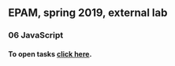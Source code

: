 ## EPAM, spring 2019, external lab
### 06 JavaScript  

#### To open tasks [click here][link].    
[link]:</docs/06-JS-OOP.pdf>   